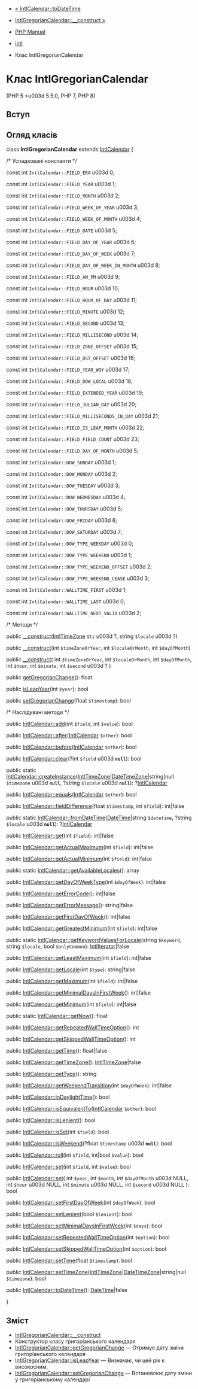 - [« IntlCalendar::toDateTime](intlcalendar.todatetime.md)
- [IntlGregorianCalendar::\_\_construct
»](intlgregoriancalendar.construct.md)

- [PHP Manual](index.md)
- [intl](book.intl.md)
- Клас IntlGregorianCalendar

# Клас IntlGregorianCalendar

(PHP 5 \>u003d 5.5.0, PHP 7, PHP 8)

## Вступ

## Огляд класів

class **IntlGregorianCalendar** extends
[IntlCalendar](class.intlcalendar.md) {

/\* Успадковані константи \*/

const int `IntlCalendar::FIELD_ERA` u003d 0;

const int `IntlCalendar::FIELD_YEAR` u003d 1;

const int `IntlCalendar::FIELD_MONTH` u003d 2;

const int `IntlCalendar::FIELD_WEEK_OF_YEAR` u003d 3;

const int `IntlCalendar::FIELD_WEEK_OF_MONTH` u003d 4;

const int `IntlCalendar::FIELD_DATE` u003d 5;

const int `IntlCalendar::FIELD_DAY_OF_YEAR` u003d 6;

const int `IntlCalendar::FIELD_DAY_OF_WEEK` u003d 7;

const int `IntlCalendar::FIELD_DAY_OF_WEEK_IN_MONTH` u003d 8;

const int `IntlCalendar::FIELD_AM_PM` u003d 9;

const int `IntlCalendar::FIELD_HOUR` u003d 10;

const int `IntlCalendar::FIELD_HOUR_OF_DAY` u003d 11;

const int `IntlCalendar::FIELD_MINUTE` u003d 12;

const int `IntlCalendar::FIELD_SECOND` u003d 13;

const int `IntlCalendar::FIELD_MILLISECOND` u003d 14;

const int `IntlCalendar::FIELD_ZONE_OFFSET` u003d 15;

const int `IntlCalendar::FIELD_DST_OFFSET` u003d 16;

const int `IntlCalendar::FIELD_YEAR_WOY` u003d 17;

const int `IntlCalendar::FIELD_DOW_LOCAL` u003d 18;

const int `IntlCalendar::FIELD_EXTENDED_YEAR` u003d 19;

const int `IntlCalendar::FIELD_JULIAN_DAY` u003d 20;

const int `IntlCalendar::FIELD_MILLISECONDS_IN_DAY` u003d 21;

const int `IntlCalendar::FIELD_IS_LEAP_MONTH` u003d 22;

const int `IntlCalendar::FIELD_FIELD_COUNT` u003d 23;

const int `IntlCalendar::FIELD_DAY_OF_MONTH` u003d 5;

const int `IntlCalendar::DOW_SUNDAY` u003d 1;

const int `IntlCalendar::DOW_MONDAY` u003d 2;

const int `IntlCalendar::DOW_TUESDAY` u003d 3;

const int `IntlCalendar::DOW_WEDNESDAY` u003d 4;

const int `IntlCalendar::DOW_THURSDAY` u003d 5;

const int `IntlCalendar::DOW_FRIDAY` u003d 6;

const int `IntlCalendar::DOW_SATURDAY` u003d 7;

const int `IntlCalendar::DOW_TYPE_WEEKDAY` u003d 0;

const int `IntlCalendar::DOW_TYPE_WEEKEND` u003d 1;

const int `IntlCalendar::DOW_TYPE_WEEKEND_OFFSET` u003d 2;

const int `IntlCalendar::DOW_TYPE_WEEKEND_CEASE` u003d 3;

const int `IntlCalendar::WALLTIME_FIRST` u003d 1;

const int `IntlCalendar::WALLTIME_LAST` u003d 0;

const int `IntlCalendar::WALLTIME_NEXT_VALID` u003d 2;

/\* Методи \*/

public
[\_\_construct](intlgregoriancalendar.construct.md)([IntlTimeZone](class.intltimezone.md)
`$tz` u003d ?, string `$locale` u003d ?)

public [\_\_construct](intlgregoriancalendar.construct.md)(int
`$timeZoneOrYear`, int `$localeOrMonth`, int `$dayOfMonth`)

public [\_\_construct](intlgregoriancalendar.construct.md)(
int `$timeZoneOrYear`,
int `$localeOrMonth`,
int `$dayOfMonth`,
int `$hour`,
int `$minute`,
int `$second` u003d ?
)

public
[getGregorianChange](intlgregoriancalendar.getgregorianchange.md)():
float

public [isLeapYear](intlgregoriancalendar.isleapyear.md)(int `$year`):
bool

public
[setGregorianChange](intlgregoriancalendar.setgregorianchange.md)(float
`$timestamp`): bool

/\* Наслідувані методи \*/

public [IntlCalendar::add](intlcalendar.add.md)(int `$field`, int
`$value`): bool

public
[IntlCalendar::after](intlcalendar.after.md)([IntlCalendar](class.intlcalendar.md)
`$other`): bool

public
[IntlCalendar::before](intlcalendar.before.md)([IntlCalendar](class.intlcalendar.md)
`$other`): bool

public [IntlCalendar::clear](intlcalendar.clear.md)(?int `$field` u003d
**`null`**): bool

public static
[IntlCalendar::createInstance](intlcalendar.createinstance.md)([IntlTimeZone](class.intltimezone.md)\|[DateTimeZone](class.datetimezone.md)\|string\|null
`$timezone` u003d **`null`**, ?string `$locale` u003d **`null`**):
?[IntlCalendar](class.intlcalendar.md)

public
[IntlCalendar::equals](intlcalendar.equals.md)([IntlCalendar](class.intlcalendar.md)
`$other`): bool

public
[IntlCalendar::fieldDifference](intlcalendar.fielddifference.md)(float
`$timestamp`, int `$field`): int\|false

public static
[IntlCalendar::fromDateTime](intlcalendar.fromdatetime.md)([DateTime](class.datetime.md)\|string
`$datetime`, ?string `$locale` u003d **`null`**):
?[IntlCalendar](class.intlcalendar.md)

public [IntlCalendar::get](intlcalendar.get.md)(int `$field`):
int\|false

public
[IntlCalendar::getActualMaximum](intlcalendar.getactualmaximum.md)(int
`$field`): int\|false

public
[IntlCalendar::getActualMinimum](intlcalendar.getactualminimum.md)(int
`$field`): int\|false

public static
[IntlCalendar::getAvailableLocales](intlcalendar.getavailablelocales.md)():
array

public
[IntlCalendar::getDayOfWeekType](intlcalendar.getdayofweektype.md)(int
`$dayOfWeek`): int\|false

public [IntlCalendar::getErrorCode](intlcalendar.geterrorcode.md)():
int\|false

public
[IntlCalendar::getErrorMessage](intlcalendar.geterrormessage.md)():
string\|false

public
[IntlCalendar::getFirstDayOfWeek](intlcalendar.getfirstdayofweek.md)():
int\|false

public
[IntlCalendar::getGreatestMinimum](intlcalendar.getgreatestminimum.md)(int
`$field`): int\|false

public static
[IntlCalendar::getKeywordValuesForLocale](intlcalendar.getkeywordvaluesforlocale.md)(string
`$keyword`, string `$locale`, bool `$onlyCommon`):
[IntlIterator](class.intliterator.md)\|false

public
[IntlCalendar::getLeastMaximum](intlcalendar.getleastmaximum.md)(int
`$field`): int\|false

public [IntlCalendar::getLocale](intlcalendar.getlocale.md)(int
`$type`): string\|false

public [IntlCalendar::getMaximum](intlcalendar.getmaximum.md)(int
`$field`): int\|false

public
[IntlCalendar::getMinimalDaysInFirstWeek](intlcalendar.getminimaldaysinfirstweek.md)():
int\|false

public [IntlCalendar::getMinimum](intlcalendar.getminimum.md)(int
`$field`): int\|false

public static [IntlCalendar::getNow](intlcalendar.getnow.md)(): float

public
[IntlCalendar::getRepeatedWallTimeOption](intlcalendar.getrepeatedwalltimeoption.md)():
int

public
[IntlCalendar::getSkippedWallTimeOption](intlcalendar.getskippedwalltimeoption.md)():
int

public [IntlCalendar::getTime](intlcalendar.gettime.md)():
float\|false

public [IntlCalendar::getTimeZone](intlcalendar.gettimezone.md)():
[IntlTimeZone](class.intltimezone.md)\|false

public [IntlCalendar::getType](intlcalendar.gettype.md)(): string

public
[IntlCalendar::getWeekendTransition](intlcalendar.getweekendtransition.md)(int
`$dayOfWeek`): int\|false

public
[IntlCalendar::inDaylightTime](intlcalendar.indaylighttime.md)(): bool

public
[IntlCalendar::isEquivalentTo](intlcalendar.isequivalentto.md)([IntlCalendar](class.intlcalendar.md)
`$other`): bool

public [IntlCalendar::isLenient](intlcalendar.islenient.md)(): bool

public [IntlCalendar::isSet](intlcalendar.isset.md)(int `$field`):
bool

public [IntlCalendar::isWeekend](intlcalendar.isweekend.md)(?float
`$timestamp` u003d **`null`**): bool

public [IntlCalendar::roll](intlcalendar.roll.md)(int `$field`,
int\|bool `$value`): bool

public [IntlCalendar::set](intlcalendar.set.md)(int `$field`, int
`$value`): bool

public [IntlCalendar::set](intlcalendar.set.md)(
int `$year`,
int `$month`,
int `$dayOfMonth` u003d NULL,
int `$hour` u003d NULL,
int `$minute` u003d NULL,
int `$second` u003d NULL
): bool

public
[IntlCalendar::setFirstDayOfWeek](intlcalendar.setfirstdayofweek.md)(int
`$dayOfWeek`): bool

public [IntlCalendar::setLenient](intlcalendar.setlenient.md)(bool
`$lenient`): bool

public
[IntlCalendar::setMinimalDaysInFirstWeek](intlcalendar.setminimaldaysinfirstweek.md)(int
`$days`): bool

public
[IntlCalendar::setRepeatedWallTimeOption](intlcalendar.setrepeatedwalltimeoption.md)(int
`$option`): bool

public
[IntlCalendar::setSkippedWallTimeOption](intlcalendar.setskippedwalltimeoption.md)(int
`$option`): bool

public [IntlCalendar::setTime](intlcalendar.settime.md)(float
`$timestamp`): bool

public
[IntlCalendar::setTimeZone](intlcalendar.settimezone.md)([IntlTimeZone](class.intltimezone.md)\|[DateTimeZone](class.datetimezone.md)\|string\|null
`$timezone`): bool

public [IntlCalendar::toDateTime](intlcalendar.todatetime.md)():
[DateTime](class.datetime.md)\|false

}

## Зміст

- [IntlGregorianCalendar::\_\_construct](intlgregoriancalendar.construct.md)
- Конструктор класу григоріанського календаря
- [IntlGregorianCalendar::getGregorianChange](intlgregoriancalendar.getgregorianchange.md)
— Отримує дату зміни григоріанського календаря
- [IntlGregorianCalendar::isLeapYear](intlgregoriancalendar.isleapyear.md)
— Визначає, чи цей рік є високосним.
- [IntlGregorianCalendar::setGregorianChange](intlgregoriancalendar.setgregorianchange.md)
— Встановлює дату зміни у григоріанському календарі
